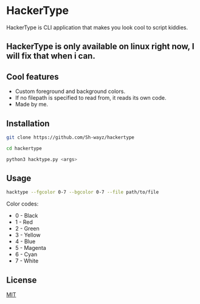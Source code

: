 # HackerType
HackerType is  CLI application that makes you look cool to script kiddies.
## HackerType is only available on linux right now, I will fix that when i can.
## Cool features

 - Custom foreground and background colors.
 - If no filepath is specified to read from, it reads its own code.
 - Made by me.
## Installation
```bash
git clone https://github.com/Sh-wayz/hackertype

cd hackertype

python3 hacktype.py <args>
```

## Usage
```bash
hacktype --fgcolor 0-7 --bgcolor 0-7 --file path/to/file
```
Color codes:
- 0 - Black
- 1 - Red
- 2 - Green
- 3 - Yellow
- 4 - Blue
- 5 - Magenta
- 6 - Cyan
- 7 - White


## License
[MIT](https://choosealicense.com/licenses/mit/)
